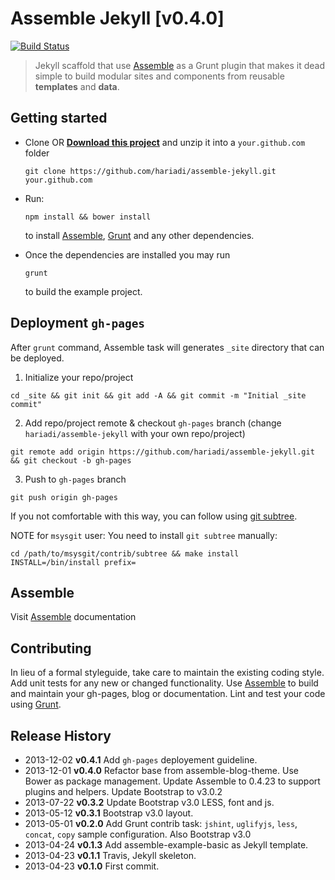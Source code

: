 # Assemble Jekyll [v0.4.0]
[![Build Status](https://travis-ci.org/hariadi/assemble-jekyll.png)](https://travis-ci.org/hariadi/assemble-jekyll)

> Jekyll scaffold that use [Assemble][assemble] as a Grunt plugin that makes it dead simple to build modular sites and components from reusable **templates** and **data**.


## Getting started
* Clone OR **[Download this project][download]** and unzip it into a `your.github.com` folder

  ```
  git clone https://github.com/hariadi/assemble-jekyll.git your.github.com
  ```

* Run:

  ```
  npm install && bower install
  ```

  to install [Assemble][assemble], [Grunt](http://gruntjs.com/) and any other dependencies.
* Once the dependencies are installed you may run

  ```
  grunt
  ```
  to build the example project.

## Deployment `gh-pages`

After `grunt` command, Assemble task will generates `_site` directory that can be deployed.

1. Initialize your repo/project
  ```shell
  cd _site && git init && git add -A && git commit -m "Initial _site commit"
  ```

2. Add repo/project remote & checkout `gh-pages` branch (change `hariadi/assemble-jekyll` with your own repo/project)
  ```shell
  git remote add origin https://github.com/hariadi/assemble-jekyll.git && git checkout -b gh-pages
  ```

3. Push to `gh-pages` branch
  ```shell
  git push origin gh-pages
  ```

If you not comfortable with this way, you can follow using [git subtree](http://yeoman.io/deployment.html).

NOTE for `msysgit` user: You need to install `git subtree` manually:

```shell
cd /path/to/msysgit/contrib/subtree && make install INSTALL=/bin/install prefix=
```

## Assemble
Visit [Assemble][assemble-docs] documentation


## Contributing
In lieu of a formal styleguide, take care to maintain the existing coding style. Add unit tests for any new or changed functionality. Use [Assemble][assemble] to build and maintain your gh-pages, blog or documentation. Lint and test your code using [Grunt](http://gruntjs.com/).


## Release History
* 2013-12-02    **v0.4.1**    Add `gh-pages` deployement guideline.
* 2013-12-01    **v0.4.0**    Refactor base from assemble-blog-theme. Use Bower as package management. Update Assemble to 0.4.23 to support plugins and helpers. Update Bootstrap to v3.0.2
* 2013-07-22    **v0.3.2**    Update Bootstrap v3.0 LESS, font and js.
* 2013-05-12    **v0.3.1**    Bootstrap v3.0 layout.
* 2013-05-01    **v0.2.0**    Add Grunt contrib task: `jshint`, `uglifyjs`, `less`, `concat`, `copy` sample configuration. Also Bootstrap v3.0
* 2013-04-24    **v0.1.3**    Add assemble-example-basic as Jekyll template.
* 2013-04-23    **v0.1.1**    Travis, Jekyll skeleton.
* 2013-04-23    **v0.1.0**    First commit.

[download]: https://github.com/hariadi/assemble-jekyll/archive/master.zip
[assemble]: https://assemble.io
[assemble-docs]: https://assemble.io/docs
[assemble-examples]: https://github.com/assemble/assemble-examples
[assemble-jekyll]: https://github.com/hariadi/assemble-jekyll
[gruntfile]: http://gruntjs.com/sample-gruntfile
